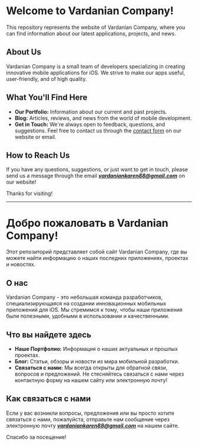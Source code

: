 # Welcome to Vardanian Company!

This repository represents the website of Vardanian Company, where you can find information about our latest applications, projects, and news.

## About Us

Vardanian Company is a small team of developers specializing in creating innovative mobile applications for iOS. We strive to make our apps useful, user-friendly, and of high quality.

## What You'll Find Here

- **Our Portfolio:** Information about our current and past projects.
- **Blog:** Articles, reviews, and news from the world of mobile development.
- **Get in Touch:** We're always open to feedback, questions, and suggestions. Feel free to contact us through the [contact form](link_to_form) on our website or email.

## How to Reach Us

If you have any questions, suggestions, or just want to get in touch, please send us a message through the email ***vardaniankaren88@gmail.com*** on our website!

Thanks for visiting!


---

# Добро пожаловать в Vardanian Company!

Этот репозиторий представляет собой сайт Vardanian Company, где вы можете найти информацию о наших последних приложениях, проектах и новостях.

## О нас

Vardanian Company - это небольшая команда разработчиков, специализирующаяся на создании инновационных мобильных приложений для iOS. Мы стремимся к тому, чтобы наши приложения были полезными, удобными в использовании и качественными.

## Что вы найдете здесь

- **Наше Портфолио:** Информация о наших актуальных и прошлых проектах.
- **Блог:** Статьи, обзоры и новости из мира мобильной разработки.
- **Связаться с нами:** Мы всегда открыты для обратной связи, вопросов и предложений. Не стесняйтесь связаться с нами через контактную форму на нашем сайту или электронную почту!

## Как связаться с нами

Если у вас возникли вопросы, предложения или вы просто хотите связаться с нами, пожалуйста, отправьте нам сообщение через электронную почту ***vardaniankaren88@gmail.com*** на нашем сайте.

Спасибо за посещение!

